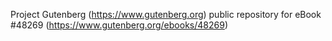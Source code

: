 Project Gutenberg (https://www.gutenberg.org) public repository for
eBook #48269 (https://www.gutenberg.org/ebooks/48269)
